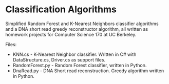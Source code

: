 Classification Algorithms
=========================

Simplified Random Forest and K-Nearest Neighbors classifier algorithms and a DNA short read greedy reconstructor algorithm, all written as homework projects for Computer Science 170 at UC Berkeley.

Files:

* KNN.cs - K-Nearest Neighbor classifier. Written in C# with DataStructure.cs, Driver.cs as support files.
* RandomForest.py - Random Forest classifier, written in Python.
* DnaRead.py - DNA Short read reconstruction. Greedy algorithm written in Python.
